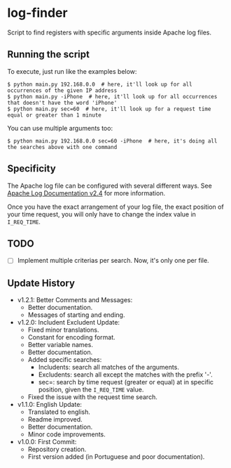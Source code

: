 # log-finder

Script to find registers with specific arguments inside Apache log files.


## Running the script
To execute, just run like the examples below:

```
$ python main.py 192.168.0.0  # here, it'll look up for all occurrences of the given IP address
$ python main.py -iPhone  # here, it'll look up for all occurrences that doesn't have the word 'iPhone'
$ python main.py sec=60  # here, it'll look up for a request time equal or greater than 1 minute
```

You can use multiple arguments too:
```
$ python main.py 192.168.0.0 sec=60 -iPhone  # here, it's doing all the searches above with one command
```


## Specificity
The Apache log file can be configured with several different ways. See [Apache Log Documentation v2.4](https://httpd.apache.org/docs/2.4/logs.html) for more information.

Once you have the exact arrangement of your log file, the exact position of your time request, you will only have to change the index value in `I_REQ_TIME`.


## TODO
* [ ] Implement multiple criterias per search. Now, it's only one per file.


## Update History
* v1.2.1: Better Comments and Messages:
    * Better documentation.
    * Messages of starting and ending.
* v1.2.0: Includent Excludent Update:
    * Fixed minor translations.
    * Constant for encoding format.
    * Better variable names.
    * Better documentation.
    * Added specific searches:
        * Includents: search all matches of the arguments.
        * Excludents: search all except the matches with the prefix '-'.
        * sec=: search by time request (greater or equal) at in specific position, given the `I_REQ_TIME` value.
    * Fixed the issue with the request time search.
* v1.1.0: English Update:
    * Translated to english.
    * Readme improved.
    * Better documentation.
    * Minor code improvements.
* v1.0.0: First Commit:
    * Repository creation.
    * First version added (in Portuguese and poor documentation).
